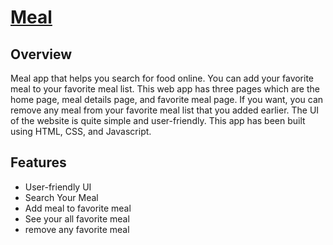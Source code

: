 # [Meal](https://recipe-app-sigma-sage.vercel.app/)

## Overview
Meal app that helps you search for food online. You can add your favorite meal to your favorite meal list. This web app has three pages which are the home page, meal details page, and favorite meal page. If you want, you can remove any meal from your favorite meal list that you added earlier.
The UI of the website is quite simple and user-friendly. This app has been built using HTML, CSS, and Javascript.   

## Features

* User-friendly UI
* Search Your Meal
* Add meal to favorite meal
* See your all favorite meal
* remove any favorite meal 
